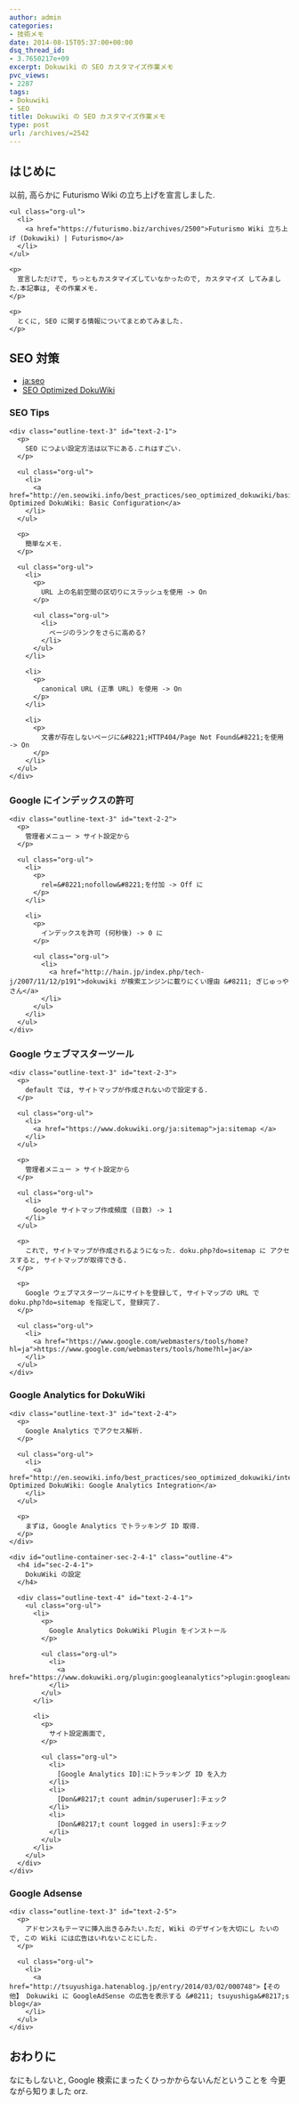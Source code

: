 ```yaml
---
author: admin
categories:
- 技術メモ
date: 2014-08-15T05:37:00+00:00
dsq_thread_id:
- 3.7650217e+09
excerpt: Dokuwiki の SEO カスタマイズ作業メモ
pvc_views:
- 2287
tags:
- Dokuwiki
- SEO
title: Dokuwiki の SEO カスタマイズ作業メモ
type: post
url: /archives/=2542
---
```


<div id="outline-container-sec-1" class="outline-2">
  <h2 id="sec-1">
    はじめに
  </h2>
  
  <div class="outline-text-2" id="text-1">
    <p>
      以前, 高らかに Futurismo Wiki の立ち上げを宣言しました.
    </p>
    
    <ul class="org-ul">
      <li>
        <a href="https://futurismo.biz/archives/2500">Futurismo Wiki 立ち上げ (Dokuwiki) | Futurismo</a>
      </li>
    </ul>
    
    <p>
      宣言しただけで, ちっともカスタマイズしていなかったので, カスタマイズ してみました.本記事は, その作業メモ.
    </p>
    
    <p>
      とくに, SEO に関する情報についてまとめてみました.
    </p>
  </div>
</div>

<div id="outline-container-sec-2" class="outline-2">
  <h2 id="sec-2">
    SEO 対策
  </h2>
  
  <div class="outline-text-2" id="text-2">
    <ul class="org-ul">
      <li>
        <a href="https://www.dokuwiki.org/ja:seo">ja:seo</a>
      </li>
      <li>
        <a href="http://en.seowiki.info/best_practices/seo_optimized_dokuwiki">SEO Optimized DokuWiki</a>
      </li>
    </ul>
  </div>
  
  <div id="outline-container-sec-2-1" class="outline-3">
    <h3 id="sec-2-1">
      SEO Tips
    </h3>
    
    <div class="outline-text-3" id="text-2-1">
      <p>
        SEO につよい設定方法は以下にある.これはすごい.
      </p>
      
      <ul class="org-ul">
        <li>
          <a href="http://en.seowiki.info/best_practices/seo_optimized_dokuwiki/basic_configuration">SEO Optimized DokuWiki: Basic Configuration</a>
        </li>
      </ul>
      
      <p>
        簡単なメモ.
      </p>
      
      <ul class="org-ul">
        <li>
          <p>
            URL 上の名前空間の区切りにスラッシュを使用 -> On
          </p>
          
          <ul class="org-ul">
            <li>
              ページのランクをさらに高める?
            </li>
          </ul>
        </li>
        
        <li>
          <p>
            canonical URL (正準 URL) を使用 -> On
          </p>
        </li>
        
        <li>
          <p>
            文書が存在しないページに&#8221;HTTP404/Page Not Found&#8221;を使用 -> On
          </p>
        </li>
      </ul>
    </div>
  </div>
  
  <div id="outline-container-sec-2-2" class="outline-3">
    <h3 id="sec-2-2">
      Google にインデックスの許可
    </h3>
    
    <div class="outline-text-3" id="text-2-2">
      <p>
        管理者メニュー > サイト設定から
      </p>
      
      <ul class="org-ul">
        <li>
          <p>
            rel=&#8221;nofollow&#8221;を付加 -> Off に
          </p>
        </li>
        
        <li>
          <p>
            インデックスを許可 (何秒後) -> 0 に
          </p>
          
          <ul class="org-ul">
            <li>
              <a href="http://hain.jp/index.php/tech-j/2007/11/12/p191">dokuwiki が検索エンジンに載りにくい理由 &#8211; ぎじゅっやさん</a>
            </li>
          </ul>
        </li>
      </ul>
    </div>
  </div>
  
  <div id="outline-container-sec-2-3" class="outline-3">
    <h3 id="sec-2-3">
      Google ウェブマスターツール
    </h3>
    
    <div class="outline-text-3" id="text-2-3">
      <p>
        default では, サイトマップが作成されないので設定する.
      </p>
      
      <ul class="org-ul">
        <li>
          <a href="https://www.dokuwiki.org/ja:sitemap">ja:sitemap </a>
        </li>
      </ul>
      
      <p>
        管理者メニュー > サイト設定から
      </p>
      
      <ul class="org-ul">
        <li>
          Google サイトマップ作成頻度 (日数) -> 1
        </li>
      </ul>
      
      <p>
        これで, サイトマップが作成されるようになった. doku.php?do=sitemap に アクセスすると, サイトマップが取得できる.
      </p>
      
      <p>
        Google ウェブマスターツールにサイトを登録して, サイトマップの URL で doku.php?do=sitemap を指定して, 登録完了.
      </p>
      
      <ul class="org-ul">
        <li>
          <a href="https://www.google.com/webmasters/tools/home?hl=ja">https://www.google.com/webmasters/tools/home?hl=ja</a>
        </li>
      </ul>
    </div>
  </div>
  
  <div id="outline-container-sec-2-4" class="outline-3">
    <h3 id="sec-2-4">
      Google Analytics for DokuWiki
    </h3>
    
    <div class="outline-text-3" id="text-2-4">
      <p>
        Google Analytics でアクセス解析.
      </p>
      
      <ul class="org-ul">
        <li>
          <a href="http://en.seowiki.info/best_practices/seo_optimized_dokuwiki/integration/google_analytics">SEO Optimized DokuWiki: Google Analytics Integration</a>
        </li>
      </ul>
      
      <p>
        まずは, Google Analytics でトラッキング ID 取得.
      </p>
    </div>
    
    <div id="outline-container-sec-2-4-1" class="outline-4">
      <h4 id="sec-2-4-1">
        DokuWiki の設定
      </h4>
      
      <div class="outline-text-4" id="text-2-4-1">
        <ul class="org-ul">
          <li>
            <p>
              Google Analytics DokuWiki Plugin をインストール
            </p>
            
            <ul class="org-ul">
              <li>
                <a href="https://www.dokuwiki.org/plugin:googleanalytics">plugin:googleanalytics</a>
              </li>
            </ul>
          </li>
          
          <li>
            <p>
              サイト設定画面で,
            </p>
            
            <ul class="org-ul">
              <li>
                [Google Analytics ID]:にトラッキング ID を入力
              </li>
              <li>
                [Don&#8217;t count admin/superuser]:チェック
              </li>
              <li>
                [Don&#8217;t count logged in users]:チェック
              </li>
            </ul>
          </li>
        </ul>
      </div>
    </div>
  </div>
  
  <div id="outline-container-sec-2-5" class="outline-3">
    <h3 id="sec-2-5">
      Google Adsense
    </h3>
    
    <div class="outline-text-3" id="text-2-5">
      <p>
        アドセンスもテーマに挿入出きるみたい.ただ, Wiki のデザインを大切にし たいので, この Wiki には広告はいれないことにした.
      </p>
      
      <ul class="org-ul">
        <li>
          <a href="http://tsuyushiga.hatenablog.jp/entry/2014/03/02/000748">【その他】 Dokuwiki に GoogleAdSense の広告を表示する &#8211; tsuyushiga&#8217;s blog</a>
        </li>
      </ul>
    </div>
  </div>
</div>

<div id="outline-container-sec-3" class="outline-2">
  <h2 id="sec-3">
    おわりに
  </h2>
  
  <div class="outline-text-2" id="text-3">
    <p>
      なにもしないと, Google 検索にまったくひっかからないんだということを 今更ながら知りました orz.
    </p>
  </div>
</div>